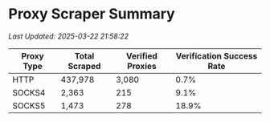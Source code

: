 # Proxy Scraper Summary

_Last Updated: 2025-03-22 21:58:22_

| Proxy Type | Total Scraped | Verified Proxies | Verification Success Rate |
|------------|--------------|------------------|--------------------------|
| HTTP | 437,978 | 3,080 | 0.7% |
| SOCKS4 | 2,363 | 215 | 9.1% |
| SOCKS5 | 1,473 | 278 | 18.9% |

